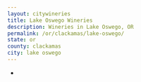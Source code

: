 ```yaml
---
layout: citywineries
title: Lake Oswego Wineries
description: Wineries in Lake Oswego, OR
permalink: /or/clackamas/lake-oswego/
state: or
county: clackamas
city: lake oswego
---
```

-
